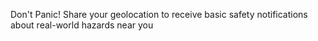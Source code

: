 Don't Panic!
Share your geolocation to receive basic safety notifications about real-world hazards near you
